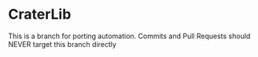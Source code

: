 # CraterLib

This is a branch for porting automation. Commits and Pull Requests should NEVER target this branch directly